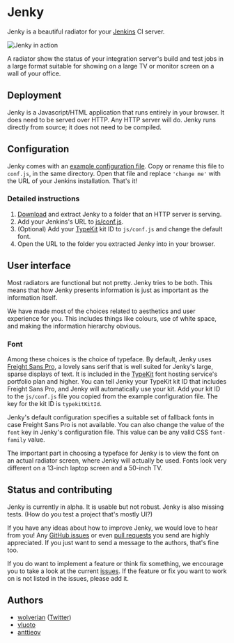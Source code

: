 # Jenky

Jenky is a beautiful radiator for your [Jenkins][] CI server.

![Jenky in action][screenshot]

A radiator show the status of your integration server's build and test jobs in
a large format suitable for showing on a large TV or monitor screen on a wall
of your office.

## Deployment

Jenky is a Javascript/HTML application that runs entirely in your browser. It
does need to be served over HTTP. Any HTTP server will do. Jenky runs directly
from source; it does not need to be compiled.

## Configuration

Jenky comes with an [example configuration file][conf]. Copy or rename this
file to `conf.js`, in the same directory. Open that file and replace `'change
me'` with the URL of your Jenkins installation. That's it!

### Detailed instructions

1. [Download][] and extract Jenky to a folder that an HTTP server is serving.
2. Add your Jenkins's URL to [js/conf.js][conf].
3. (Optional) Add your [TypeKit][] kit ID to `js/conf.js` and change the
   default font.
4. Open the URL to the folder you extracted Jenky into in your browser.

## User interface

Most radiators are functional but not pretty. Jenky tries to be both. This
means that how Jenky presents information is just as important as the
information itself.

We have made most of the choices related to aesthetics and user experience for
you. This includes things like colours, use of white space, and making the
information hierarchy obvious.

### Font

Among these choices is the choice of typeface. By default, Jenky uses [Freight
Sans Pro][freight], a lovely sans serif that is well suited for Jenky's large,
sparse displays of text. It is included in the [TypeKit][] font hosting
service's portfolio plan and higher. You can tell Jenky your TypeKit kit ID
that includes Freight Sans Pro, and Jenky will automatically use your kit. Add
your kit ID to the `js/conf.js` file you copied from the example configuration
file. The key for the kit ID is `typekitKitId`.

Jenky's default configuration specifies a suitable set of fallback fonts in
case Freight Sans Pro is not available. You can also change the value of the
`font` key in Jenky's configuration file. This value can be any valid CSS
`font-family` value.

The important part in choosing a typeface for Jenky is to view the font on an
actual radiator screen, where Jenky will actually be used.  Fonts look very
different on a 13-inch laptop screen and a 50-inch TV.

## Status and contributing

Jenky is currently in alpha. It is usable but not robust. Jenky is also
missing tests. (How do you test a project that's mostly UI?)

If you have any ideas about how to improve Jenky, we would love to hear from
you! Any [GitHub issues][issues] or even [pull requests][] you send are highly
appreciated. If you just want to send a message to the authors, that's fine
too.

If you do want to implement a feature or think fix something, we encourage you to
take a look at the current [issues][]. If the feature or fix you want to work
on is not listed in the issues, please add it.

## Authors

- [wolverian](https://github.com/wolverian) ([Twitter][tw/wolverian])
- [vluoto](https://github.com/vluoto)
- [anttieov](https://github.com/anttieov)

[screenshot]: https://raw.github.com/Eficode/jenky/master/img/screenshot.png
[Download]: https://github.com/Eficode/jenky/zipball/master
[Jenkins]: http://jenkins-ci.org
[TypeKit]: http://typekit.com
[conf]: https://github.com/Eficode/jenky/blob/master/js/conf.example.js
[freight]: https://typekit.com/fonts/freight-sans-pro
[issues]: https://github.com/eficode/jenky/issues
[pull requests]: https://github.com/eficode/jenky/pulls
[tw/wolverian]: https://twitter.com/wolverian
